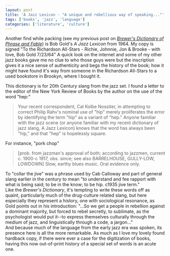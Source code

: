 ```yaml
---
layout: post
title: 'A Jazz Lexicon - "A unique and rebellious way of speaking..."'
tags: ['books', 'jazz', 'language']
categories: ['literature', 'culture']
---
```

Another find while packing (see my previous post on <a href="http://budparr.posterous.com/take-the-scenic-route-to-knowledge-on-brewers"><em>Brewer's Dictionary of Phrase and Fable</em></a>) is Bob Gold's <em>A Jazz Lexicon</em> from 1964. My copy is signed "To the Richardson All-Stars - Richie, Johnnie, Jon &amp; Brooke - with love, Bob Gold 7/23/64" A quick look on the internet and some of my other jazz books gave me no clue to who those guys were but the inscription gives it a nice sense of authenticity and begs the history of the book; how it might have found it's way from someone in the Richardson All-Stars to a used bookstore in Brookyn, where I bought it.
<div>This dictionary is for 20th Century slang from the jazz set. I found a letter to the editor of the New York Review of Books by the author on the use of the word "hep:"</div>
<blockquote class="gmail_quote">Your recent correspondent, Cal Kolbe Nossiter, in attempting to correct Philip Rahv's nominal use of "hip" merely proliferates the error by identifying the term "hip" as a variant of "hep." Anyone familiar with the jazz scene (or anyone familiar with my recent dictionary of jazz slang, A Jazz Lexicon) knows that the word has always been "hip," and that "hep" is hopelessly square.</blockquote>
<div>For instance, "pork chop"</div>
<blockquote class="gmail_quote">[prob. from jazzman's approval of both; according to jazzmen, current c. 1900-c 1917, obs. since; see also BARRELHOUSE, GULLY-LOW, LOWDOWN] Slow, earthy blues music. Oral evidence only.</blockquote>
<div>To "collar the jive" was a phrase used by Cab Calloway and part of general slang earlier in the century to mean "to understand and fee rapport with what is being said; to be in the know; to be hip. c1935 jive term."</div>
<div>Like the <em>Brewer's Dictionary</em>, it's tempting to write these words off as quaint, particularly much of the drug-culture related slang, but here especially they represent a history, one with sociological resonance, as Gold points out in his introduction: "...So we get a people in rebellion against a dominant majority, but forced to rebel secretly, to sublimate, as the psychologist would put it--to express themselves culturally through the medium of jazz, and linguistically through a code, a jargon..."</div>
<div>And because much of the language from the early jazz era was spoken, its presence here is all the more remarkable. As much as I love my lovely found hardback copy, if there were ever a case for the digitization of books, having this now out-of-print history of a special set of words is an acute one.</div>
